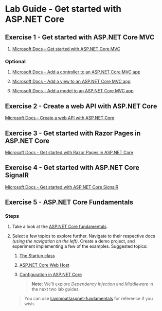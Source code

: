 # Lab Guide - Get started with ASP.NET Core

## Exercise 1 - Get started with ASP.NET Core MVC

1. [Microsoft Docs - Get started with ASP.NET Core MVC](
https://docs.microsoft.com/en-us/aspnet/core/tutorials/first-mvc-app/start-mvc)

### Optional

1. [Microsoft Docs - Add a controller to an ASP.NET Core MVC app](
https://docs.microsoft.com/en-us/aspnet/core/tutorials/first-mvc-app/adding-controller)

2. [Microsoft Docs - Add a view to an ASP.NET Core MVC app](
https://docs.microsoft.com/en-us/aspnet/core/tutorials/first-mvc-app/adding-view)

3. [Microsoft Docs - Add a model to an ASP.NET Core MVC app](
https://docs.microsoft.com/en-us/aspnet/core/tutorials/first-mvc-app/adding-model)

## Exercise 2 - Create a web API with ASP.NET Core

[Microsoft Docs - Create a web API with ASP.NET Core](https://docs.microsoft.com/en-us/aspnet/core/tutorials/first-web-api)

## Exercise 3 - Get started with Razor Pages in ASP.NET Core

[Microsoft Docs - Get started with Razor Pages in ASP.NET Core](https://docs.microsoft.com/en-us/aspnet/core/tutorials/razor-pages/razor-pages-start)

## Exercise 4 - Get started with ASP.NET Core SignalR

[Microsoft Docs - Get started with ASP.NET Core SignalR](https://docs.microsoft.com/en-us/aspnet/core/tutorials/signalr)

## Exercise 5 - ASP.NET Core Fundamentals

### Steps

1. Take a look at the [ASP.NET Core fundamentals](https://docs.microsoft.com/en-us/aspnet/core/fundamentals).

2. Select a few topics to explore further. Navigate to their respective docs *(using the navigation on the left)*. Create a demo project, and experiment implementing a few of the examples. Suggested topics:

    1. [The Startup class](https://docs.microsoft.com/en-us/aspnet/core/fundamentals/startup)
    2. [ASP.NET Core Web Host](https://docs.microsoft.com/en-us/aspnet/core/fundamentals/host/web-host)
    3. [Configuration in ASP.NET Core](https://docs.microsoft.com/en-us/aspnet/core/fundamentals/configuration)

        > **Note:** We'll explore *Dependency Injection* and *Middleware* in the next two lab guides.

    > You can use [liammoat/aspnet-fundamentals](https://github.com/liammoat/aspnet-fundamentals) for reference if you wish.